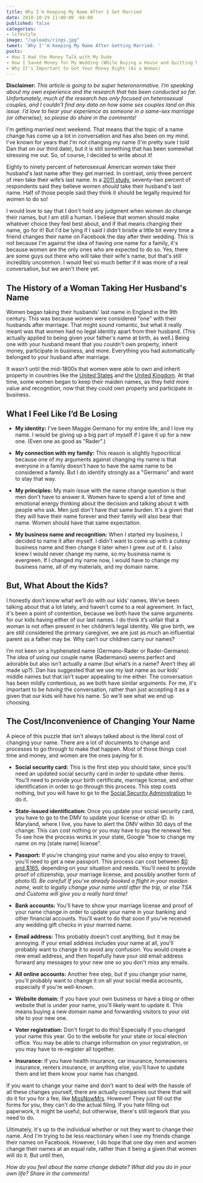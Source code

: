 ```yaml
---
title: Why I'm Keeping My Name After I Get Married
date: 2018-10-29 11:00:00 -04:00
published: false
categories:
- lifestyle
image: "/uploads/rings.jpg"
tweet: 'Why I''m Keeping My Name After Getting Married. '
posts:
- How I Had the Money Talk with My Dude
- How I Saved Money for My Wedding (While Buying a House and Quitting My Job)
- Why It's Important to Get Your Money Right (As a Woman)
---
```


**Disclaimer:** *This article is going to be super heteronormative. I’m speaking about my own experience and the research that has been conducted so far. Unfortunately, much of the research has only focused on heterosexual couples, and I couldn't find any data on how same sex couples land on this issue. I’d love to hear your experience as someone in a same-sex marriage (or otherwise), so please do share in the comments!*

I'm getting married next weekend. That means that the topic of a name change has come up a lot in conversation and has also been on my mind. I've known for years that I'm not changing my name (I'm pretty sure I told Dan that on our third date), but it is still something that has been somewhat stressing me out. So, of course, I decided to write about it!

Eighty to ninety percent of heterosexual American women take their husband's last name after they get married. In contrast, only three percent of men take their wife’s last name. In a [2011 study](http://journals.sagepub.com/doi/abs/10.1177/0891243211398653), seventy-two percent of respondents said they believe women *should* take their husband's last name. Half of those people said they think it should be legally required for women to do so!

I would love to say that I don't hold any judgment when women do change their names, but I am still a human. I believe that women should make whatever choice they feel best about, and if that means changing their name, go for it! But I'd be lying if I said I didn't bristle a little bit every time a friend changes their name on Facebook the day after their wedding. This is not because I'm against the idea of having one name for a family, it's because women are the only ones who are expected to do so. Yes, there are some guys out there who will take their wife's name, but that's still incredibly uncommon. I would feel so much better if it was more of a real conversation, but we aren't there yet.

## The History of a Woman Taking Her Husband's Name

Women began taking their husbands' last name in England in the 9th century. This was because women were considered "one" with their husbands after marriage. That might sound romantic, but what it really meant was that women had no legal identity apart from their husband. (This actually applied to being given your father's name at birth, as well.) Being one with your husband meant that you couldn't own property, inherit money, participate in business, and more. Everything you had automatically belonged to your husband after marriage.

It wasn't until the mid-1800s that women were able to own and inherit property in countries like the [United States](https://en.wikipedia.org/wiki/Married_Women%27s_Property_Acts_in_the_United_States) and the [United Kingdom](https://en.wikipedia.org/wiki/Married_Women%27s_Property_Act_1870). At that time, some women began to keep their maiden names, as they held more value and recognition, now that they could own property and participate in business.

## What I Feel Like I’d Be Losing

* **My identity:** I've been Maggie Germano for my entire life, and I love my name. I would be giving up a big part of myself if I gave it up for a new one. (Even one as good as "Rader".)

* **My connection with my family:** This reason is slightly hypocritical because one of my arguments against changing my name is that everyone in a family doesn't have to have the same name to be considered a family. But I do identify strongly as a "Germano" and want to stay that way.

* **My principles:** My main issue with the name change question is that men don't have to answer it. Women have to spend a lot of time and emotional energy thinking about the decision and talking about it with people who ask. Men just don't have that same burden. It's a given that they will have their name forever and their family will also bear that name. Women should have that same expectation. 

* **My business name and recognition:** When I started my business, I decided to name it after myself. I didn't want to come up with a cutesy business name and then change it later when I grew out of it. I also knew I would never change my name, so my business name is evergreen. If I changed my name now, I would have to change my business name, all of my materials, and my domain name.

## But, What About the Kids?

I honestly don’t know what we’ll do with our kids’ names. We’ve been talking about that a lot lately, and haven’t come to a real agreement. In fact, it's been a point of contention, because we both have the same arguments for our kids having either of our last names. I do think it’s unfair that a woman is not often present in her children’s legal identity. We give birth, we are still considered the primary caregiver, we are just as much an influential parent as a father may be. Why can’t our children carry our names?

I’m not keen on a hyphenated name (Germano-Rader or Rader-Germano). The idea of using our couple name (Radermano) seems perfect and adorable but also isn’t actually a name (but what’s in a name? Aren’t they all made up?). Dan has suggested that we use my last name as our kids’ middle names but that isn’t super appealing to me either. The conversation has been mildly contentious, as we both have similar arguments. For me, it's important to be *having* the conversation, rather than just accepting it as a given that our kids will have his name. So we'll see what we end up choosing.

## The Cost/Inconvenience of Changing Your Name

A piece of this puzzle that isn't always talked about is the literal cost of changing your name. There are a lot of documents to change and processes to go through to make that happen. Most of those things cost time and money, and women are the ones paying for it.

* **Social security card:** This is the first step you should take, since you'll need an updated social security card in order to update other items. You'll need to provide your birth certificate, marriage license, and other identification in order to go through this process. This step costs nothing, but you will have to go to the [Social Security Administration](https://www.ssa.gov/) to do it.

* **State-issued identification:** Once you update your social security card, you have to go to the DMV to update your license or other ID. In Maryland, where I live, you have to alert the DMV within 30 days of the change. This can cost nothing or you may have to pay the renewal fee. To see how the process works in your state, Google "how to change my name on my \[state name\] license".

* **Passport:** If you're changing your name and you also enjoy to travel, you'll need to get a new passport. This process can cost between [$0 and $165](https://travel.state.gov/content/travel/en/passports/requirements/fees.html), depending on your situation and needs. You'll need to provide proof of citizenship, your marriage license, and possibly another form of photo ID. *Be careful! If you've already booked a flight in your maiden name, wait to legally change your name until after the trip, or else TSA and Customs will give you a really hard time!*

* **Bank accounts:** You'll have to show your marriage license and proof of your name change in order to update your name in your banking and other financial accounts. You'll want to do that soon if you've received any wedding gift checks in your married name.

* **Email address:** This probably doesn't cost anything, but it may be annoying. If your email address includes your name at all, you'll probably want to change it to avoid any confusion. You would create a new email address, and then hopefully have your old email address forward any messages to your new one so you don't miss any emails.

* **All online accounts:** Another free step, but if you change your name, you'll probably want to change it on all your social media accounts, especially if you're well-known.

* **Website domain:** If you have your own business or have a blog or other website that is under your name, you'll likely want to update it. This means buying a new domain name and forwarding visitors to your old site to your new one.

* **Voter registration:** Don't forget to do this! Especially if you changed your name this year. Go to the website for your state or local election office. You may be able to change information on your registration, or you may have to re-register all together.

* **Insurance:** If you have health insurance, car insurance, homeowners insurance, renters insurance, or anything else, you'll have to update them and let them know your name has changed.

If you want to change your name and don't want to deal with the hassle of all these changes yourself, there are actually companies out there that will do it for you for a fee, like [MissNowMrs](https://www.missnowmrs.com/). However! They just fill out the forms for you, they can't do the actual filing. If you hate filling out paperwork, it might be useful, but otherwise, there's still legwork that you need to do.

Ultimately, it's up to the individual whether or not they want to change their name. And I'm trying to be less reactionary when I see my friends change their names on Facebook. However, I do hope that one day men and women change their names at an equal rate, rather than it being a given that women will do it. But until then,

*How do you feel about the name change debate? What did you do in your own life? Share in the comments!*